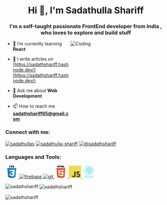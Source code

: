 
<h1 align="center">Hi 👋, I'm Sadathulla Shariff</h1>
<h3 align="center">I'm a self-taught passionate FrontEnd developer from India , who loves to explore and build stuff</h3>
<img align="right" alt="Coding" width="300" height="300" src="https://user-images.githubusercontent.com/51914072/172112102-0330bf35-1549-42b7-9792-c2eb0e87d47c.svg"/>



- 🌱 I’m currently learning **React**

- 📝 I  write articles on [https://sadathshariff.hashnode.dev/](https://sadathshariff.hashnode.dev/)

- 💬 Ask me about **Web Development**

- 📫 How to reach me **sadathshariff65@gmail.com**

<h3 align="left">Connect with me:</h3>
<p align="left">
<a href="https://twitter.com/sadathullas" target="blank"><img align="center" src="https://raw.githubusercontent.com/rahuldkjain/github-profile-readme-generator/master/src/images/icons/Social/twitter.svg" alt="sadathullas" height="30" width="40" /></a>
<a href="https://linkedin.com/in/sadathulla-shariff" target="blank"><img align="center" src="https://raw.githubusercontent.com/rahuldkjain/github-profile-readme-generator/master/src/images/icons/Social/linked-in-alt.svg" alt="sadathulla-shariff" height="30" width="40" /></a>
<a href="https://hashnode.com/@Sadath" target="blank"><img align="center" src="https://raw.githubusercontent.com/rahuldkjain/github-profile-readme-generator/master/src/images/icons/Social/hashnode.svg" alt="@sadathshariff" height="30" width="40" /></a>
</p>

<h3 align="left">Languages and Tools:</h3>
<p align="left"> <a href="https://www.w3schools.com/css/" target="_blank" rel="noreferrer"> <img src="https://raw.githubusercontent.com/devicons/devicon/master/icons/css3/css3-original-wordmark.svg" alt="css3" width="40" height="40"/> </a> <a href="https://firebase.google.com/" target="_blank" rel="noreferrer"> <img src="https://www.vectorlogo.zone/logos/firebase/firebase-icon.svg" alt="firebase" width="40" height="40"/> </a> <a href="https://git-scm.com/" target="_blank" rel="noreferrer"> <img src="https://www.vectorlogo.zone/logos/git-scm/git-scm-icon.svg" alt="git" width="40" height="40"/> </a> <a href="https://www.w3.org/html/" target="_blank" rel="noreferrer"> <img src="https://raw.githubusercontent.com/devicons/devicon/master/icons/html5/html5-original-wordmark.svg" alt="html5" width="40" height="40"/> </a> <a href="https://developer.mozilla.org/en-US/docs/Web/JavaScript" target="_blank" rel="noreferrer"> <img src="https://raw.githubusercontent.com/devicons/devicon/master/icons/javascript/javascript-original.svg" alt="javascript" width="40" height="40"/> </a> <a href="https://reactjs.org/" target="_blank" rel="noreferrer"> <img src="https://raw.githubusercontent.com/devicons/devicon/master/icons/react/react-original-wordmark.svg" alt="react" width="40" height="40"/> </a> </p>

<p><img align="left" src="https://github-readme-stats.vercel.app/api/top-langs?username=sadathshariff&show_icons=true&locale=en&layout=compact" alt="sadathshariff" /></p>

<p>&nbsp;<img align="center" src="https://github-readme-stats.vercel.app/api?username=sadathshariff&show_icons=true&locale=en" alt="sadathshariff" /></p>

<p><img align="center" src="https://github-readme-streak-stats.herokuapp.com/?user=sadathshariff&" alt="sadathshariff" /></p>
